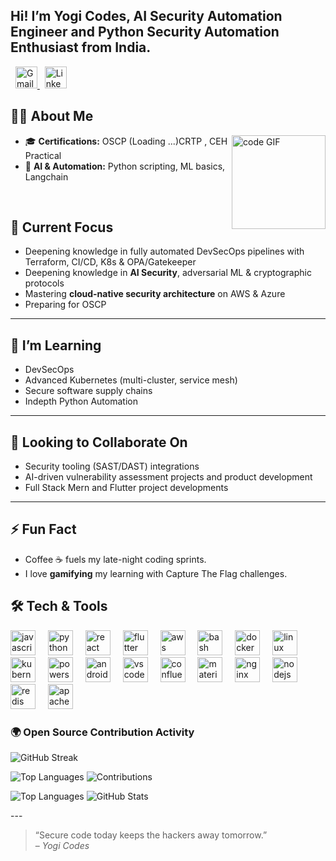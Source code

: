 <h2 align="left">Hi! I’m Yogi Codes,  AI Security Automation Engineer and Python Security  Automation Enthusiast  from India.</h2>




</div>
<div align="left">
  &nbsp;
  <a href="mailto:yogicodes101@gmail.com" target="_blank">
    <img src="https://img.shields.io/static/v1?message=Gmail&logo=gmail&color=D14836&style=for-the-badge" height="35" alt="Gmail" />
  </a>
  &nbsp;
  <a href="https://www.linkedin.com/in/anik-ghosh-954a85202" target="_blank">
    <img src="https://img.shields.io/static/v1?message=LinkedIn&logo=linkedin&color=0077B5&style=for-the-badge" height="35" alt="LinkedIn" />
  </a>
</div>






## 👨‍💻 About Me

<div>
   <img align="right" height="150" src="https://avatars.githubusercontent.com/u/97585034" alt="code GIF" />
</div>

- 🎓 **Certifications:** OSCP (Loading ...)CRTP , CEH Practical
- 🤖 **AI & Automation:** Python scripting, ML basics, Langchain
</br>
 



## 🔭 Current Focus

- Deepening knowledge in fully automated DevSecOps pipelines with Terraform, CI/CD, K8s & OPA/Gatekeeper  
- Deepening knowledge in **AI Security**, adversarial ML & cryptographic protocols  
- Mastering **cloud-native security architecture** on AWS & Azure
- Preparing for OSCP

---

## 🌱 I’m Learning

- DevSecOps
- Advanced Kubernetes (multi-cluster, service mesh)
- Secure software supply chains
- Indepth Python Automation

---

## 👯 Looking to Collaborate On

- Security tooling (SAST/DAST) integrations  
- AI-driven vulnerability assessment projects and product development 
- Full Stack Mern and Flutter project developments

---

## ⚡ Fun Fact

- Coffee ☕ fuels my late-night coding sprints.
- I love **gamifying** my learning with Capture The Flag challenges.


## 🛠️ Tech & Tools

<div align="left">
  <img src="https://cdn.jsdelivr.net/gh/devicons/devicon/icons/javascript/javascript-original.svg" height="40" alt="javascript logo"  />
  <img width="12" />
  <img src="https://cdn.jsdelivr.net/gh/devicons/devicon/icons/python/python-original.svg" height="40" alt="python logo"  />
  <img width="12" />
  <img src="https://cdn.jsdelivr.net/gh/devicons/devicon/icons/react/react-original.svg" height="40" alt="react logo"  />
  <img width="12" />
  <img src="https://cdn.jsdelivr.net/gh/devicons/devicon/icons/flutter/flutter-original.svg" height="40" alt="flutter logo"  />
  <img width="12" />
  <img src="https://cdn.jsdelivr.net/gh/devicons/devicon/icons/amazonwebservices/amazonwebservices-line-wordmark.svg" height="40" alt="aws logo"  />
  <img width="12" />
  <img src="https://cdn.jsdelivr.net/gh/devicons/devicon/icons/bash/bash-original.svg" height="40" alt="bash logo"  />
  <img width="12" />
  <img src="https://cdn.jsdelivr.net/gh/devicons/devicon/icons/docker/docker-original.svg" height="40" alt="docker logo"  />
  <img width="12" />
  <img src="https://cdn.jsdelivr.net/gh/devicons/devicon/icons/linux/linux-original.svg" height="40" alt="linux logo"  />
  <img width="12" />
  <img src="https://cdn.jsdelivr.net/gh/devicons/devicon/icons/kubernetes/kubernetes-plain.svg" height="40" alt="kubernetes logo"  />
  <img width="12" />
  <img src="https://skillicons.dev/icons?i=powershell" height="40" alt="powershell logo"  />
  <img width="12" />
  <img src="https://cdn.jsdelivr.net/gh/devicons/devicon/icons/androidstudio/androidstudio-original.svg" height="40" alt="androidstudio logo"  />
  <img width="12" />
  <img src="https://cdn.jsdelivr.net/gh/devicons/devicon/icons/vscode/vscode-original.svg" height="40" alt="vscode logo"  />
  <img width="12" />
  <img src="https://cdn.jsdelivr.net/gh/devicons/devicon/icons/confluence/confluence-original.svg" height="40" alt="confluence logo"  />
  <img width="12" />
  <img src="https://cdn.jsdelivr.net/gh/devicons/devicon/icons/materialui/materialui-original.svg" height="40" alt="materialui logo"  />
  <img width="12" />
  <img src="https://cdn.jsdelivr.net/gh/devicons/devicon/icons/nginx/nginx-original.svg" height="40" alt="nginx logo"  />
  <img width="12" />
  <img src="https://cdn.jsdelivr.net/gh/devicons/devicon/icons/nodejs/nodejs-original.svg" height="40" alt="nodejs logo"  />
  <img width="12" />
  <img src="https://cdn.jsdelivr.net/gh/devicons/devicon/icons/redis/redis-original.svg" height="40" alt="redis logo"  />
  <img width="12" />
  <img src="https://cdn.jsdelivr.net/gh/devicons/devicon/icons/apachekafka/apachekafka-original.svg" height="40" alt="apachekafka logo"  />
</div>
<h3 align="left">🌍 Open Source Contribution Activity</h3>

<p align="left">
  <img src="https://github-readme-streak-stats.herokuapp.com/?user=Yogi-Codes&theme=radical&border_radius=5" alt="GitHub Streak" />
</p>

<p align="left">
  <img src="https://github-profile-summary-cards.vercel.app/api/cards/repos-per-language?username=Yogi-Codes&theme=radical" alt="Top Languages" />
  <img src="https://github-profile-summary-cards.vercel.app/api/cards/contributions?username=Yogi-Codes&theme=radical" alt="Contributions" />
</p>

<p align="left">
  <img src="https://github-readme-stats.vercel.app/api/top-langs/?username=Yogi-Codes&layout=compact&theme=radical" alt="Top Languages" />
  <img src="https://github-readme-stats.vercel.app/api?username=Yogi-Codes&show_icons=true&theme=radical" alt="GitHub Stats" />
</p>
---

> “Secure code today keeps the hackers away tomorrow.”  
> – *Yogi Codes*

